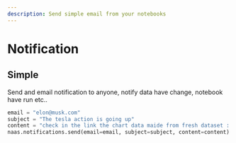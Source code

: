 ```yaml
---
description: Send simple email from your notebooks
---
```


# Notification

## Simple

Send and email notification to anyone,  notify data have change, notebook have run etc.. 

```python
email = "elon@musk.com"
subject = "The tesla action is going up"
content = "check in the link the chart data maide from fresh dataset : [LINK]"
naas.notifications.send(email=email, subject=subject, content=content)
```

